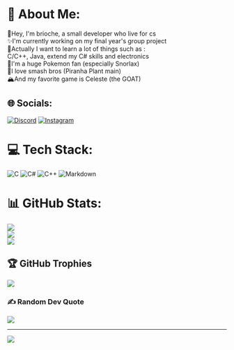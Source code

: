 # 💫 About Me:
🍻Hey, I'm brioche, a small developer who live for cs <br>✨I'm currently working on my final year's group project<br>📜Actually I want to learn a lot of things such as :<br>       C/C++, Java, extend my C# skills and electronics<br>🍖I'm a huge Pokemon fan (especially Snorlax)<br>🌵I love smash bros (Piranha Plant main) <br>🏔️And my favorite game is Celeste (the GOAT) <br>


## 🌐 Socials:
[![Discord](https://img.shields.io/badge/Discord-%237289DA.svg?logo=discord&logoColor=white)](https://discord.gg/wcfbrioche) [![Instagram](https://img.shields.io/badge/Instagram-%23E4405F.svg?logo=Instagram&logoColor=white)](https://instagram.com/briocheshiny) 

# 💻 Tech Stack:
![C](https://img.shields.io/badge/c-%2300599C.svg?style=for-the-badge&logo=c&logoColor=white) ![C#](https://img.shields.io/badge/c%23-%23239120.svg?style=for-the-badge&logo=csharp&logoColor=white) ![C++](https://img.shields.io/badge/c++-%2300599C.svg?style=for-the-badge&logo=c%2B%2B&logoColor=white) ![Markdown](https://img.shields.io/badge/markdown-%23000000.svg?style=for-the-badge&logo=markdown&logoColor=white)
# 📊 GitHub Stats:
![](https://github-readme-stats.vercel.app/api?username=BriocheShiny&theme=dark&hide_border=false&include_all_commits=false&count_private=true)<br/>
![](https://github-readme-streak-stats.herokuapp.com/?user=BriocheShiny&theme=dark&hide_border=false)<br/>
![](https://github-readme-stats.vercel.app/api/top-langs/?username=BriocheShiny&theme=dark&hide_border=false&include_all_commits=false&count_private=true&layout=compact)

## 🏆 GitHub Trophies
![](https://github-profile-trophy.vercel.app/?username=BriocheShiny&theme=radical&no-frame=false&no-bg=false&margin-w=4)

### ✍️ Random Dev Quote
![](https://quotes-github-readme.vercel.app/api?type=horizontal&theme=radical)

---
[![](https://visitcount.itsvg.in/api?id=BriocheShiny&icon=0&color=0)](https://visitcount.itsvg.in)

<!-- Proudly created with GPRM ( https://gprm.itsvg.in ) -->
